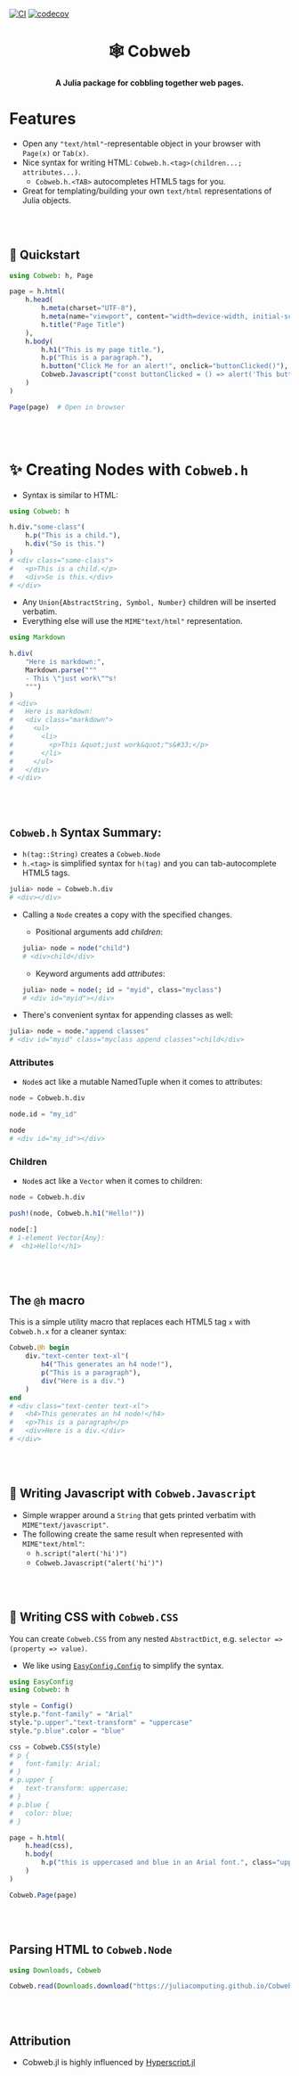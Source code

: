 [![CI](https://github.com/joshday/Cobweb.jl/actions/workflows/CI.yml/badge.svg)](https://github.com/joshday/Cobweb.jl/actions/workflows/CI.yml)
[![codecov](https://codecov.io/gh/joshday/Cobweb.jl/branch/main/graph/badge.svg?token=yrcRI2ZETk)](https://codecov.io/gh/joshday/Cobweb.jl)

<h1 align="center">🕸️ Cobweb</h1>

<h4 align="center">A Julia package for <b>cob</b>bling together <b>web</b> pages.</h4>

# Features

- Open any `"text/html"`-representable object in your browser with `Page(x)` or `Tab(x)`.
- Nice syntax for writing HTML: `Cobweb.h.<tag>(children...; attributes...)`.
    - `Cobweb.h.<TAB>` autocompletes HTML5 tags for you.
- Great for templating/building your own `text/html` representations of Julia objects.

<br><br>

## 🚀 Quickstart

```julia
using Cobweb: h, Page

page = h.html(
    h.head(
        h.meta(charset="UTF-8"),
        h.meta(name="viewport", content="width=device-width, initial-scale=1.0"),
        h.title("Page Title")
    ),
    h.body(
        h.h1("This is my page title."),
        h.p("This is a paragraph."),
        h.button("Click Me for an alert!", onclick="buttonClicked()"),
        Cobweb.Javascript("const buttonClicked = () => alert('This button was clicked!')"),
    )
)

Page(page)  # Open in browser
```

<br>
<br>

# ✨ Creating Nodes with `Cobweb.h`

- Syntax is similar to HTML:

```julia
using Cobweb: h

h.div."some-class"(
    h.p("This is a child."),
    h.div("So is this.")
)
# <div class="some-class">
#   <p>This is a child.</p>
#   <div>So is this.</div>
# </div>
```

- Any `Union{AbstractString, Symbol, Number}` children will be inserted verbatim.
- Everything else will use the `MIME"text/html"` representation.

```julia
using Markdown

h.div(
    "Here is markdown:",
    Markdown.parse("""
    - This \"just work\"™s!
    """)
)
# <div>
#   Here is markdown:
#   <div class="markdown">
#     <ul>
#       <li>
#         <p>This &quot;just work&quot;™s&#33;</p>
#       </li>
#     </ul>
#   </div>
# </div>
```


<br>
<br>

## `Cobweb.h` Syntax Summary:

- `h(tag::String)` creates a `Cobweb.Node`
- `h.<tag>` is simplified syntax for `h(tag)` and you can tab-autocomplete HTML5 tags.

```julia
julia> node = Cobweb.h.div
# <div></div>
```

- Calling a `Node` creates a copy with the specified changes.
    - Positional arguments add *children*:
    ```julia
    julia> node = node("child")
    # <div>child</div>
    ```
    - Keyword arguments add *attributes*:
    ```julia
    julia> node = node(; id = "myid", class="myclass")
    # <div id="myid"></div>
    ```

- There's convenient syntax for appending classes as well:
```julia
julia> node = node."append classes"
# <div id="myid" class="myclass append classes">child</div>
```


### Attributes

- `Node`s act like a mutable NamedTuple when it comes to attributes:
```julia
node = Cobweb.h.div

node.id = "my_id"

node
# <div id="my_id"></div>
```


### Children

- `Node`s act like a `Vector` when it comes to children:

```julia
node = Cobweb.h.div

push!(node, Cobweb.h.h1("Hello!"))

node[:]
# 1-element Vector{Any}:
#  <h1>Hello!</h1>
```

<br>
<br>

## The `@h` macro

This is a simple utility macro that replaces each HTML5 tag `x` with `Cobweb.h.x` for a cleaner syntax:

```julia
Cobweb.@h begin
    div."text-center text-xl"(
        h4("This generates an h4 node!"),
        p("This is a paragraph"),
        div("Here is a div.")
    )
end
# <div class="text-center text-xl">
#   <h4>This generates an h4 node!</h4>
#   <p>This is a paragraph</p>
#   <div>Here is a div.</div>
# </div>
```

<br>
<br>


## 📄 Writing Javascript with `Cobweb.Javascript`

- Simple wrapper around a `String` that gets printed verbatim with `MIME"text/javascript"`.
- The following create the same result when represented with `MIME"text/html"`:
    - `h.script("alert('hi')")`
    - `Cobweb.Javascript("alert('hi')")`

<br>
<br>

## 📄 Writing CSS with `Cobweb.CSS`

You can create `Cobweb.CSS` from any nested `AbstractDict`, e.g. `selector => (property => value)`.
- We like using [`EasyConfig.Config`](https://github.com/joshday/EasyConfig.jl) to simplify the syntax.

```julia
using EasyConfig
using Cobweb: h

style = Config()
style.p."font-family" = "Arial"
style."p.upper"."text-transform" = "uppercase"
style."p.blue".color = "blue"

css = Cobweb.CSS(style)
# p {
#   font-family: Arial;
# }
# p.upper {
#   text-transform: uppercase;
# }
# p.blue {
#   color: blue;
# }

page = h.html(
    h.head(css),
    h.body(
        h.p("this is uppercased and blue in an Arial font.", class="upper blue")
    )
)

Cobweb.Page(page)
```


<br>
<br>

## Parsing HTML to `Cobweb.Node`

```julia
using Downloads, Cobweb

Cobweb.read(Downloads.download("https://juliacomputing.github.io/Cobweb.jl/"))
```

<br>
<br>

## Attribution

- Cobweb.jl is highly influenced by [Hyperscript.jl](https://github.com/JuliaWeb/Hyperscript.jl)
